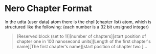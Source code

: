 Nero Chapter Format
===================

In the udta (user data) atom there is the chpl (chapter list) atom,
which is structured like the following:
(each number is a 32 bit unsigned integer)
> [Reserved block (set to 1)][number of chapters][start position of chapter one in 100 nanosecond units][Length of the first chapter's name][The first chapter's name][start position of chapter two ]...

